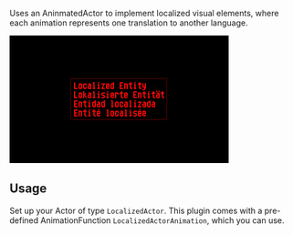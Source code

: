 Uses an AninmatedActor to implement localized visual elements, where each animation represents one translation to another language. 

![Preview Image](preview.png)

## Usage

Set up your Actor of type `LocalizedActor`. This plugin comes with a pre-defined AnimationFunction `LocalizedActorAnimation`, which you can use.
